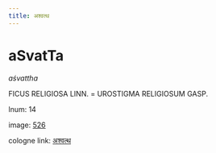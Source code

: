 ```yaml
---
title: अश्वत्थ
---
```


# aSvatTa

<i>aśvattha</i>  <div n="P" /><bot>FICUS RELIGIOSA LINN.</bot> = <bot>UROSTIGMA RELIGIOSUM GASP.</bot>

lnum: 14

image: [526](https://www.sanskrit-lexicon.uni-koeln.de/scans/csl-apidev/servepdf.php?dict=snp&page=526)

cologne link: [अश्वत्थ](https://sanskrit-lexicon.uni-koeln.de/scans/csl-apidev/getword.php?dict=snp&key=अश्वत्थ)

